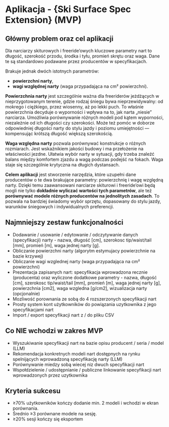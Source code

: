 # Aplikacja - {Ski Surface Spec Extension} (MVP)

## Główny problem oraz cel aplikacji

Dla narciarzy skiturowych i freeride’owych kluczowe parametry nart to długość, szerokość przodu, środka i tyłu, promień skrętu oraz waga. Dane te są standardowo podawane przez producentów w specyfikacjach.

Brakuje jednak dwóch istotnych parametrów:

- **powierzchni narty**,
- **wagi względnej narty** (waga przypadająca na cm² powierzchni).

**Powierzchnia narty** jest szczególnie ważna dla freeriderów jeżdżących w nieprzygotowanym terenie, gdzie rodzaj śniegu bywa nieprzewidywalny: od mokrego i ciężkiego, przez wiosenny, aż po lekki puch. To właśnie powierzchnia decyduje o wyporności i wpływa na to, jak narta „niesie” narciarza. Umożliwia porównywanie różnych modeli pod kątem wyporności, niezależnie od ich długości czy szerokości. Może też pomóc w doborze odpowiedniej długości narty do stylu jazdy i poziomu umiejętności — kompensując krótszą długość większą szerokością.

**Waga względna narty** pozwala porównywać konstrukcje o różnych rozmiarach. Jest wskaźnikiem jakości budowy i ma przełożenie na właściwości jezdne. Ułatwia wybór narty w sytuacji, gdy trzeba znaleźć balans między komfortem zjazdu a wagą podczas podejść na fokach. Waga staje się szczególnie krytyczna na długich dystansach.

**Celem aplikacji** jest stworzenie narzędzia, które uzupełni dane producentów o te dwa brakujące parametry: powierzchnię i wagę względną narty. Dzięki temu zaawansowani narciarze skiturowi i freeride’owi będą mogli nie tylko **dokładnie wyliczać wartości tych parametrów**, ale też **porównywać modele różnych producentów na jednolitych zasadach**. To pozwala na bardziej świadomy wybór sprzętu, dopasowany do stylu jazdy, warunków śniegowych i indywidualnych preferencji.

## Najmniejszy zestaw funkcjonalności

- Dodawanie / usowanie / edytowanie / odczytywanie danych (specyfikacji) narty - nazwa, długość [cm], szerokosc tip/waist/tail [mm], promień [m], waga jednej narty [g].
- Obliczanie powierzchni narty (algorytm estymujacy powierzchnie na bazie krzywej)
- Obliczanie wagi wzglednej narty (waga przypadająca na cm² powierzchni)
- Prezentacja zapisanych nart: specyfikacja wprowadzona recznie (producenta) oraz wyliczone dodatkowe parametry - nazwa, długość [cm], szerokosc tip/waist/tail [mm], promień [m], waga jednej narty [g], powierzchnia [cm2], waga wzgledna [g/cm2], wizualizacja narty (opcjonalnie)
- Mozliwość porownania ze sobą do 4 rozszerzonych specyfikacji nart
- Prosty system kont użytkowników do powiązania uzytkownika z jego specyfikacjami nart
- Import / export specyfikacji nart z / do pliku CSV

## Co NIE wchodzi w zakres MVP

- Wyszukiwanie specyfikacji nart na bazie opisu producent / seria / model (LLM)
- Rekomendacja konkretnych modeli nart dostępnych na rynku spelnijących wprowadzoną specyfikację narty (LLM)
- Porównywanie miedzy sobą wiecej niz dwuch specyfikacji nart
- Wspołdzielenie / udostępnianie / publiczne linkowanie specyfikacji nart wprowadzonych przez uzytkownika

## Kryteria sukcesu

- ≥70% użytkowników kończy dodanie min. 2 modeli i wchodzi w ekran porównania.
- Średnio ≥3 porównane modele na sesję.
- ≥20% sesji kończy się eksportem

